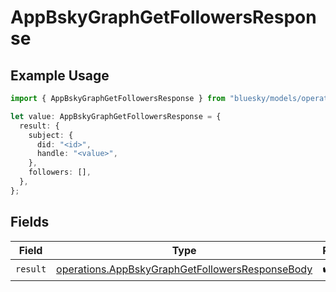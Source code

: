 # AppBskyGraphGetFollowersResponse

## Example Usage

```typescript
import { AppBskyGraphGetFollowersResponse } from "bluesky/models/operations";

let value: AppBskyGraphGetFollowersResponse = {
  result: {
    subject: {
      did: "<id>",
      handle: "<value>",
    },
    followers: [],
  },
};
```

## Fields

| Field                                                                                                              | Type                                                                                                               | Required                                                                                                           | Description                                                                                                        |
| ------------------------------------------------------------------------------------------------------------------ | ------------------------------------------------------------------------------------------------------------------ | ------------------------------------------------------------------------------------------------------------------ | ------------------------------------------------------------------------------------------------------------------ |
| `result`                                                                                                           | [operations.AppBskyGraphGetFollowersResponseBody](../../models/operations/appbskygraphgetfollowersresponsebody.md) | :heavy_check_mark:                                                                                                 | N/A                                                                                                                |